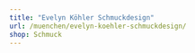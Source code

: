 ```yaml
---
title: "Evelyn Köhler Schmuckdesign"
url: /muenchen/evelyn-koehler-schmuckdesign/
shop: Schmuck
---
```

